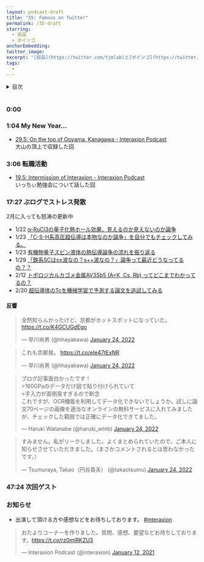 ```yaml
---
layout: podcast-draft
title: "35: Famous on Twitter"
permalink: /35-draft
starring:
  - 部品
  - ボインゴ
anchorEmbedding: 
twitter_image: 
excerpt: "[部品](https://twitter.com/tjmlab)と[ボインゴ](https://twitter.com/toshakuukan)で転職活動、ぶログでストレス発散、次回ゲストなどについて話しました。"
tags:
  - 
---
```


<details>
<!-- https://github.com/gettalong/kramdown/issues/155#issuecomment-339793629 -->
<summary markdown='span'>目次</summary>
<nav>
  * this unordered seed list will be replaced by toc as unordered list
  {:toc}
<!-- https://stackoverflow.com/a/38419441/11480802 -->
</nav>
</details>
<br>

### 0:00 

### 1:04 My New Year...

- [29.5: On the top of Ooyama, Kanagawa - Interaxion Podcast](https://interaxion-podcast.github.io/29-5)  
  大山の頂上で収録した回

### 3:06 転職活動

- [19.5: Intermission of Interaxion - Interaxion Podcast](https://interaxion-podcast.github.io/19-5)  
  いっちぃ勉強会について話した回

### 17:27 ぶログでストレス発散

2月に入っても怒涛の更新中

- 1/22 [α-RuCl3の量子化熱ホール効果、見えるのか見えないのか論争](https://buhin-blog.blogspot.com/2022/01/rucl3.html)
- 1/23 [「C-S-H系高圧超伝導は本物なのか論争」を自分でもチェックしてみる。](https://buhin-blog.blogspot.com/2022/01/c-s-h.html)
- 1/23 [有機物量子スピン液体の熱伝導論争の流れを振り返る](https://buhin-blog.blogspot.com/2022/01/blog-post.html)
- 1/29 [「鉄系SCはs±波なの？s++波なの？」論争って最近どうなってるの？？](https://buhin-blog.blogspot.com/2022/01/scss.html)
- 2/12 [トポロジカルカゴメ金属AV3Sb5 (A=K, Cs, Rb) ってどこまでわかってるの？](https://buhin-blog.blogspot.com/2022/02/av3sb5-ak-cs-rb.html)
- 2/20 [超伝導体のTcを機械学習で予測する論文を追試してみる](https://buhin-blog.blogspot.com/2022/02/tc.html)

#### 反響

<blockquote class="twitter-tweet tw-align-center"><p lang="ja" dir="ltr">全然知らんかったけど、京都がホットスポットになっていた。 <a href="https://t.co/K4GCUGdEgo">https://t.co/K4GCUGdEgo</a></p>&mdash; 早川尚男 (@hhayakawa) <a href="https://twitter.com/hhayakawa/status/1485579858780430343?ref_src=twsrc%5Etfw">January 24, 2022</a>
</blockquote> <script async src="https://platform.twitter.com/widgets.js" charset="utf-8"></script>

<blockquote class="twitter-tweet tw-align-center"><p lang="ja" dir="ltr">これも京都発。 <a href="https://t.co/eIe47tExNR">https://t.co/eIe47tExNR</a></p>&mdash; 早川尚男 (@hhayakawa) <a href="https://twitter.com/hhayakawa/status/1485580363594231811?ref_src=twsrc%5Etfw">January 24, 2022</a>
</blockquote> <script async src="https://platform.twitter.com/widgets.js" charset="utf-8"></script>

<blockquote class="twitter-tweet tw-align-center"><p lang="ja" dir="ltr">ブログ記事面白かったです！<br>&gt;160GPaのデータだけ図で貼り付けられていて<br>&gt;手入力が面倒臭すぎるので断念<br>これですが、OCR機能を利用してデータ化できないでしょうか。試しに論文70ページの画像を適当なオンラインの無料サービスに入れてみましたが、チェックした範囲では正確にデータ化できてました。</p>&mdash; Haruki Watanabe (@haruki_wtnb) <a href="https://twitter.com/haruki_wtnb/status/1485421563268583424?ref_src=twsrc%5Etfw">January 24, 2022</a>
</blockquote> <script async src="https://platform.twitter.com/widgets.js" charset="utf-8"></script>

<blockquote class="twitter-tweet tw-align-center"><p lang="ja" dir="ltr">すみません。私がリークしました。よくまとめられていたので、ご本人に知らせさせていただきました。（まさかコメントされるとは思わなかったです。）</p>&mdash; Tsumuraya, Takao（円谷貴夫） (@takaotsumu) <a href="https://twitter.com/takaotsumu/status/1485545463571165186?ref_src=twsrc%5Etfw">January 24, 2022</a>
</blockquote> <script async src="https://platform.twitter.com/widgets.js" charset="utf-8"></script>

### 47:24 次回ゲスト

### お知らせ

- 出演して頂ける方や感想などをお待ちしております。 [#interaxion](https://twitter.com/hashtag/interaxion)

<blockquote class="twitter-tweet tw-align-center"><p lang="ja" dir="ltr">おたよりコーナーを作りました。質問、感想、要望などお待ちしております。<a href="https://t.co/rz0mlRKZU3">https://t.co/rz0mlRKZU3</a></p>— Interaxion Podcast (@interaxion) <a href="https://twitter.com/interaxion/status/1348936492488421378?ref_src=twsrc%5Etfw">January 12, 2021</a>
</blockquote> <script async src="https://platform.twitter.com/widgets.js" charset="utf-8"></script>
